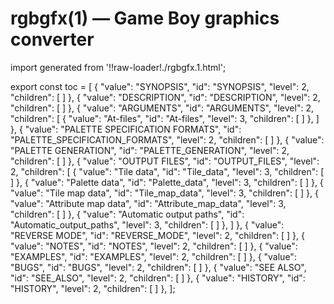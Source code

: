 # rgbgfx(1) — Game Boy graphics converter

import generated from '!!raw-loader!./rgbgfx.1.html';

<div className="manual-text" dangerouslySetInnerHTML={{ __html: generated }} />

export const toc = [
{
	"value": "SYNOPSIS",
	"id": "SYNOPSIS",
	"level": 2,
	"children": [
	]
},
{
	"value": "DESCRIPTION",
	"id": "DESCRIPTION",
	"level": 2,
	"children": [
	]
},
{
	"value": "ARGUMENTS",
	"id": "ARGUMENTS",
	"level": 2,
	"children": [
{
	"value": "At-files",
	"id": "At-files",
	"level": 3,
	"children": [
	]
},
	]
},
{
	"value": "PALETTE SPECIFICATION FORMATS",
	"id": "PALETTE_SPECIFICATION_FORMATS",
	"level": 2,
	"children": [
	]
},
{
	"value": "PALETTE GENERATION",
	"id": "PALETTE_GENERATION",
	"level": 2,
	"children": [
	]
},
{
	"value": "OUTPUT FILES",
	"id": "OUTPUT_FILES",
	"level": 2,
	"children": [
{
	"value": "Tile data",
	"id": "Tile_data",
	"level": 3,
	"children": [
	]
},
{
	"value": "Palette data",
	"id": "Palette_data",
	"level": 3,
	"children": [
	]
},
{
	"value": "Tile map data",
	"id": "Tile_map_data",
	"level": 3,
	"children": [
	]
},
{
	"value": "Attribute map data",
	"id": "Attribute_map_data",
	"level": 3,
	"children": [
	]
},
{
	"value": "Automatic output paths",
	"id": "Automatic_output_paths",
	"level": 3,
	"children": [
	]
},
	]
},
{
	"value": "REVERSE MODE",
	"id": "REVERSE_MODE",
	"level": 2,
	"children": [
	]
},
{
	"value": "NOTES",
	"id": "NOTES",
	"level": 2,
	"children": [
	]
},
{
	"value": "EXAMPLES",
	"id": "EXAMPLES",
	"level": 2,
	"children": [
	]
},
{
	"value": "BUGS",
	"id": "BUGS",
	"level": 2,
	"children": [
	]
},
{
	"value": "SEE ALSO",
	"id": "SEE_ALSO",
	"level": 2,
	"children": [
	]
},
{
	"value": "HISTORY",
	"id": "HISTORY",
	"level": 2,
	"children": [
	]
},
];
